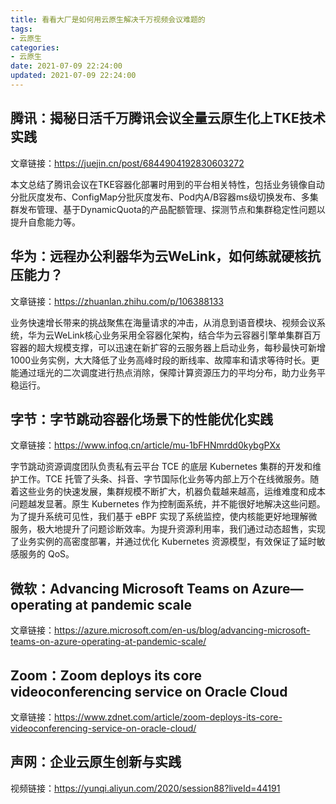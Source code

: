 ```yaml
---
title: 看看大厂是如何用云原生解决千万视频会议难题的
tags:
- 云原生
categories:
- 云原生
date: 2021-07-09 22:24:00
updated: 2021-07-09 22:24:00
---
```


## 腾讯：揭秘日活千万腾讯会议全量云原生化上TKE技术实践

文章链接：https://juejin.cn/post/6844904192830603272

本文总结了腾讯会议在TKE容器化部署时用到的平台相关特性，包括业务镜像自动分批灰度发布、ConfigMap分批灰度发布、Pod内A/B容器ms级切换发布、多集群发布管理、基于DynamicQuota的产品配额管理、探测节点和集群稳定性问题以提升自愈能力等。

## 华为：远程办公利器华为云WeLink，如何练就硬核抗压能力？

文章链接：https://zhuanlan.zhihu.com/p/106388133

业务快速增长带来的挑战聚焦在海量请求的冲击，从消息到语音模块、视频会议系统，华为云WeLink核心业务采用全容器化架构，结合华为云容器引擎单集群百万容器的超大规模支撑，可以迅速在新扩容的云服务器上启动业务，每秒最快可新增1000业务实例，大大降低了业务高峰时段的断线率、故障率和请求等待时长。更能通过瑶光的二次调度进行热点消除，保障计算资源压力的平均分布，助力业务平稳运行。

<!-- more -->

## 字节：字节跳动容器化场景下的性能优化实践

文章链接：https://www.infoq.cn/article/mu-1bFHNmrdd0kybgPXx

字节跳动资源调度团队负责私有云平台 TCE 的底层 Kubernetes 集群的开发和维护工作。TCE 托管了头条、抖音、字节国际化业务等内部上万个在线微服务。随着这些业务的快速发展，集群规模不断扩大，机器负载越来越高，运维难度和成本问题越发显著。原生 Kubernetes 作为控制面系统，并不能很好地解决这些问题。为了提升系统可见性，我们基于 eBPF 实现了系统监控，使内核能更好地理解微服务，极大地提升了问题诊断效率。为提升资源利用率，我们通过动态超售，实现了业务实例的高密度部署，并通过优化 Kubernetes 资源模型，有效保证了延时敏感服务的 QoS。

## 微软：Advancing Microsoft Teams on Azure—operating at pandemic scale

文章链接：https://azure.microsoft.com/en-us/blog/advancing-microsoft-teams-on-azure-operating-at-pandemic-scale/


## Zoom：Zoom deploys its core videoconferencing service on Oracle Cloud

文章链接：https://www.zdnet.com/article/zoom-deploys-its-core-videoconferencing-service-on-oracle-cloud/


## 声网：企业云原生创新与实践

视频链接：https://yunqi.aliyun.com/2020/session88?liveId=44191
